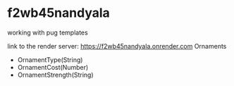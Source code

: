 # f2wb45nandyala

working with pug templates

link to the render server: <https://f2wb45nandyala.onrender.com>
Ornaments
- OrnamentType(String)
- OrnamentCost(Number)
- OrnamentStrength(String)
